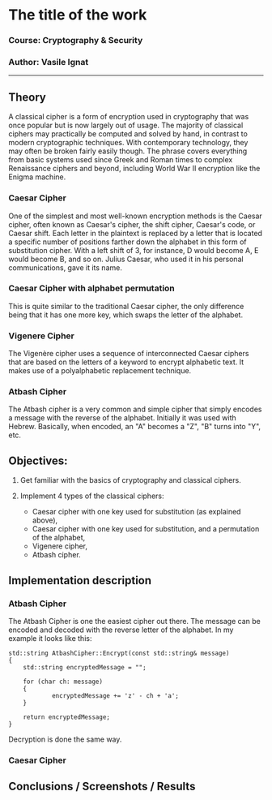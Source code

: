 # The title of the work

### Course: Cryptography & Security

### Author: Vasile Ignat

---

## Theory

A classical cipher is a form of encryption used in cryptography that was once popular
but is now largely out of usage. The majority of classical ciphers may practically be
computed and solved by hand, in contrast to modern cryptographic techniques.
With contemporary technology, they may often be broken fairly easily though.
The phrase covers everything from basic systems used since Greek and Roman times to
complex Renaissance ciphers and beyond, including World War II encryption like the Enigma machine.

### Caesar Cipher

One of the simplest and most well-known encryption methods is the Caesar cipher,
often known as Caesar's cipher, the shift cipher, Caesar's code, or Caesar shift.
Each letter in the plaintext is replaced by a letter that is located a specific number
of positions farther down the alphabet in this form of substitution cipher.
With a left shift of 3, for instance, D would become A, E would become B, and so on.
Julius Caesar, who used it in his personal communications, gave it its name.

### Caesar Cipher with alphabet permutation

This is quite similar to the traditional Caesar cipher, the only difference being that it has one
more key, which swaps the letter of the alphabet.

### Vigenere Cipher

The Vigenère cipher uses a sequence of interconnected Caesar ciphers that are based on
the letters of a keyword to encrypt alphabetic text. It makes use of a polyalphabetic
replacement technique.

### Atbash Cipher

The Atbash cipher is a very common and simple cipher that simply encodes a message with the reverse of the alphabet. Initially it was used with Hebrew. Basically, when encoded, an "A" becomes a "Z", "B" turns into "Y", etc.

## Objectives:

1. Get familiar with the basics of cryptography and classical ciphers.

2. Implement 4 types of the classical ciphers:

    - Caesar cipher with one key used for substitution (as explained above),
    - Caesar cipher with one key used for substitution, and a permutation of the alphabet,
    - Vigenere cipher,
    - Atbash cipher.

## Implementation description

### Atbash Cipher

The Atbash Cipher is one the easiest cipher out there. The message can be encoded and decoded with the reverse letter of the alphabet. In my example it looks like this:

```
std::string AtbashCipher::Encrypt(const std::string& message)
{
	std::string encryptedMessage = "";

	for (char ch: message)
	{
			encryptedMessage += 'z' - ch + 'a';
	}

	return encryptedMessage;
}
```

Decryption is done the same way.

### Caesar Cipher

## Conclusions / Screenshots / Results
